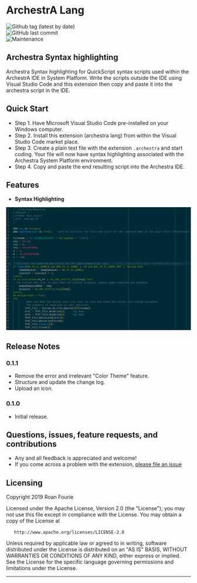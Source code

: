
# ArchestrA Lang  

![Github tag (latest by date)](https://img.shields.io/github/v/tag/RoanFourie/archestra-lang?style=plastic)  
![GitHub last commit](https://img.shields.io/github/last-commit/RoanFourie/archestra-lang?style=plastic)  
![Maintenance](https://img.shields.io/maintenance/yes/2020?style=plastic)  


## Archestra Syntax highlighting  

Archestra Syntax highlighting for QuickScript syntax scripts used within the ArchestrA IDE in System Platform. Write the scripts outside the IDE using Visual Studio Code and this extension then copy and paste it into the archestra script in the IDE.  

## Quick Start  

* Step 1. Have Microsoft Visual Studio Code pre-installed on your Windows computer.  
* Step 2. Install this extension (archestra lang) from within the Visual Studio Code market place.  
* Step 3. Create a plain text file with the extension ```.archestra``` and start coding. Your file will now have syntax highlighting associated with the Archestra System Platform environment.  
* Step 4. Copy and paste the end resulting script into the Archestra IDE.  

## Features  

* **Syntax Highlighting**  

![Example](demo.png)  

## Release Notes  

### 0.1.1  

* Remove the error and irrelevant "Color Theme" feature.  
* Structure and update the change log.  
* Upload an icon.  

### 0.1.0  

* Initial release.  

## Questions, issues, feature requests, and contributions  

* Any and all feedback is appreciated and welcome!  
* If you come across a problem with the extension, [please file an issue](https://github.com/RoanFourie/archestra-lang/issues)  

## Licensing  

Copyright 2019 Roan Fourie  

   Licensed under the Apache License, Version 2.0 (the "License");
   you may not use this file except in compliance with the License.
   You may obtain a copy of the License at

       http://www.apache.org/licenses/LICENSE-2.0

   Unless required by applicable law or agreed to in writing, software
   distributed under the License is distributed on an "AS IS" BASIS,
   WITHOUT WARRANTIES OR CONDITIONS OF ANY KIND, either express or implied.
   See the License for the specific language governing permissions and
   limitations under the License.  

-----------------------------------------------------------------------------------------------------------
